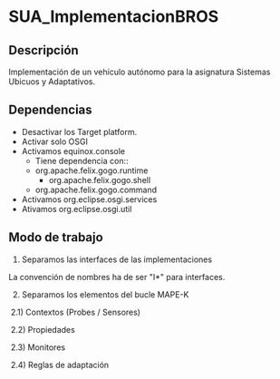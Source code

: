 # SUA_ImplementacionBROS

## Descripción

Implementación de un vehículo autónomo para la asignatura Sistemas Ubicuos y Adaptativos.

## Dependencias

- Desactivar los Target platform.
- Activar solo OSGI
- Activamos equinox.console
  - Tiene dependencia con::
  - org.apache.felix.gogo.runtime
  	- org.apache.felix.gogo.shell
  - org.apache.felix.gogo.command
- Activamos org.eclipse.osgi.services
- Ativamos org.eclipse.osgi.util



## Modo de trabajo

1) Separamos las interfaces de las implementaciones 

La convención de nombres ha de ser "I*" para interfaces.

2) Separamos los elementos del bucle MAPE-K

​	2.1) Contextos (Probes / Sensores)

​	2.2) Propiedades

​	2.3) Monitores

​	2.4) Reglas de adaptación



